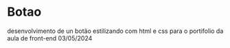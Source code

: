 # Botao
desenvolvimento de un botão estilizando com html e css para o portifolio da aula de front-end 03/05/2024
